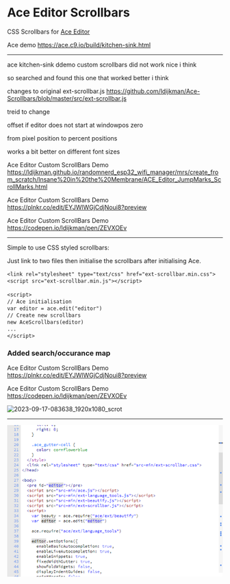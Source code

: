 # Ace Editor Scrollbars
CSS Scrollbars for [Ace Editor](https://github.com/ajaxorg/ace)

Ace demo https://ace.c9.io/build/kitchen-sink.html

---
ace kitchen-sink ddemo custom scrollbars did not work nice i think

so searched and found this one that worked better i think

changes to original ext-scrollbar.js https://github.com/ldijkman/Ace-Scrollbars/blob/master/src/ext-scrollbar.js

treid to change

offset if editor does not start at windowpos zero

from pixel position to percent positions

works a bit better on different font sizes

Ace Editor Custom ScrollBars Demo https://ldijkman.github.io/randomnerd_esp32_wifi_manager/mrs/create_from_scratch/Insane%20in%20the%20Membrane/ACE_Editor_JumpMarks_ScrollMarks.html

Ace Editor Custom ScrollBars Demo https://plnkr.co/edit/EYJWlWGjCdjNoui8?preview

Ace Editor Custom ScrollBars Demo https://codepen.io/ldijkman/pen/ZEVXOEv

---

Simple to use CSS styled scrollbars:

Just link to two files then initialise the scrollbars after initialising Ace.

    <link rel="stylesheet" type="text/css" href="ext-scrollbar.min.css">
    <script src="ext-scrollbar.min.js"></script>

    <script>
    // Ace initialisation
    var editor = ace.edit("editor")
    // Create new scrollbars
    new AceScrollbars(editor)
    ...
    </script>
### Added search/occurance map

Ace Editor Custom ScrollBars Demo https://plnkr.co/edit/EYJWlWGjCdjNoui8?preview

Ace Editor Custom ScrollBars Demo https://codepen.io/ldijkman/pen/ZEVXOEv

![2023-09-17-083638_1920x1080_scrot](https://github.com/ldijkman/Ace-Scrollbars/assets/45427770/efe9dcb7-a4ea-4004-b846-27209076058d)

---

<img src="./screenshot.png">
